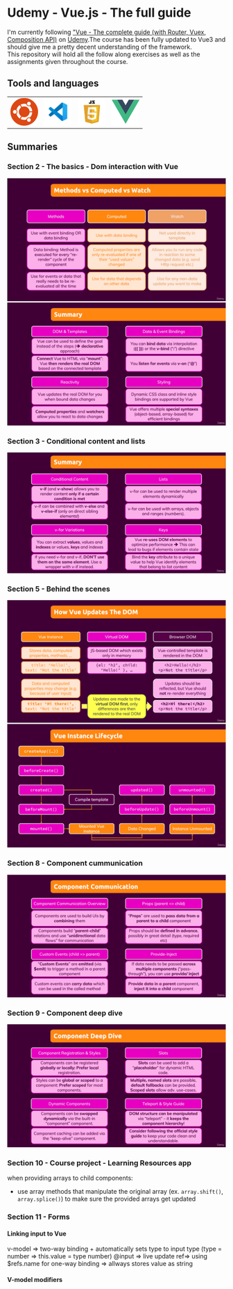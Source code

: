 # Udemy - Vue.js - The full guide

I'm currently following ["Vue - The complete guide (with Router, Vuex, Composition API)](https://www.udemy.com/course/vuejs-2-the-complete-guide/) on [Udemy](https://www.udemy.com/).The course has been fully updated to Vue3 and should give me a pretty decent understanding of the framework.  
This repository will hold all the follow along exercises as well as the assignments given throughout the course.

## Tools and languages

|                                     |                                     |                                             |                               |
| ----------------------------------- | ----------------------------------- | ------------------------------------------- | ----------------------------- |
| ![Ubuntu](./Assets/ubuntu-logo.png) | ![vscode](./Assets/vscode-logo.png) | ![javascript](./Assets/javascript-logo.png) | ![Vue](./Assets/vue-logo.png) |

## Summaries

### Section 2 - The basics - Dom interaction with Vue

![Methods vs Computed vs Watch](./Assets/Screenshots/s2MethodsVsComputedVsWatch.png)  
![Summary of section 2](./Assets/Screenshots/s2Summary.png)

### Section 3 - Conditional content and lists

![Summary of section 3](./Assets/Screenshots/s3Summary.png)

### Section 5 - Behind the scenes

![Vue and Dom](./Assets/Screenshots/s5BtSVueandDom.png)  
![lifecyclehooks](./Assets/Screenshots/s5BtSLifecycleHooks.png)

### Section 8 - Component cummunication

![Summary of section 8](./Assets/Screenshots/s8Summary.png)

### Section 9 - Component deep dive

![Summary of section 9](./Assets/Screenshots/S9Summary.png)

### Section 10 - Course project - Learning Resources app

when providing arrays to child components:

- use array methods that manipulate the original array (ex. `array.shift()`, `array.splice()`) to make sure the provided arrays get updated

### Section 11 - Forms

#### Linking input to Vue

v-model => two-way binding + automatically sets type to input type (type = number => this.value = type number)
@input => live update
ref=> using $refs.name for one-way binding => allways stores value as string

#### V-model modifiers
